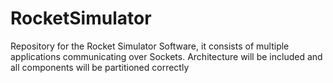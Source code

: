 # RocketSimulator
Repository for the Rocket Simulator Software, it consists of multiple applications communicating over Sockets. Architecture will be included and all components will be partitioned correctly
